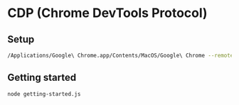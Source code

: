 # CDP (Chrome DevTools Protocol)

## Setup

```bash
/Applications/Google\ Chrome.app/Contents/MacOS/Google\ Chrome --remote-debugging-port=9222 --no-first-run --no-default-browser-check --user-data-dir=$(mktemp -d -t 'chrome-remote_data_dir')
```

## Getting started

```bash
node getting-started.js
```
